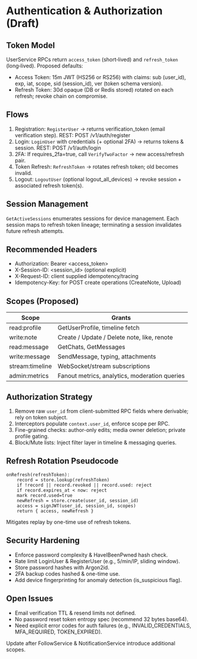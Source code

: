 # Authentication & Authorization (Draft)

## Token Model
UserService RPCs return `access_token` (short‑lived) and `refresh_token` (long‑lived). Proposed defaults:
* Access Token: 15m JWT (HS256 or RS256) with claims: sub (user_id), exp, iat, scope, sid (session_id), ver (token schema version).
* Refresh Token: 30d opaque (DB or Redis stored) rotated on each refresh; revoke chain on compromise.

## Flows
1. Registration: `RegisterUser` -> returns verification_token (email verification step). REST: POST /v1/auth/register
2. Login: `LoginUser` with credentials (+ optional 2FA) -> returns tokens & session. REST: POST /v1/auth/login
3. 2FA: If requires_2fa=true, call `VerifyTwoFactor` -> new access/refresh pair.
4. Token Refresh: `RefreshToken` -> rotates refresh token; old becomes invalid.
5. Logout: `LogoutUser` (optional logout_all_devices) -> revoke session + associated refresh token(s).

## Session Management
`GetActiveSessions` enumerates sessions for device management. Each session maps to refresh token lineage; terminating a session invalidates future refresh attempts.

## Recommended Headers
* Authorization: Bearer <access_token>
* X-Session-ID: <session_id> (optional explicit)
* X-Request-ID: client supplied idempotency/tracing
* Idempotency-Key: for POST create operations (CreateNote, Upload)

## Scopes (Proposed)
| Scope | Grants |
|-------|--------|
| read:profile | GetUserProfile, timeline fetch |
| write:note | Create / Update / Delete note, like, renote |
| read:message | GetChats, GetMessages |
| write:message | SendMessage, typing, attachments |
| stream:timeline | WebSocket/stream subscriptions |
| admin:metrics | Fanout metrics, analytics, moderation queries |

## Authorization Strategy
1. Remove raw `user_id` from client-submitted RPC fields where derivable; rely on token subject.
2. Interceptors populate `context.user_id`, enforce scope per RPC.
3. Fine-grained checks: author-only edits; media owner deletion; private profile gating.
4. Block/Mute lists: Inject filter layer in timeline & messaging queries.

## Refresh Rotation Pseudocode
```
onRefresh(refreshToken):
	record = store.lookup(refreshToken)
	if !record || record.revoked || record.used: reject
	if record.expires_at < now: reject
	mark record.used=true
	newRefresh = store.create(user_id, session_id)
	access = signJWT(user_id, session_id, scopes)
	return { access, newRefresh }
```

Mitigates replay by one-time use of refresh tokens.

## Security Hardening
* Enforce password complexity & HaveIBeenPwned hash check.
* Rate limit LoginUser & RegisterUser (e.g., 5/min/IP, sliding window).
* Store password hashes with Argon2id.
* 2FA backup codes hashed & one-time use.
* Add device fingerprinting for anomaly detection (is_suspicious flag).

## Open Issues
* Email verification TTL & resend limits not defined.
* No password reset token entropy spec (recommend 32 bytes base64). 
* Need explicit error codes for auth failures (e.g., INVALID_CREDENTIALS, MFA_REQUIRED, TOKEN_EXPIRED).

Update after FollowService & NotificationService introduce additional scopes.

